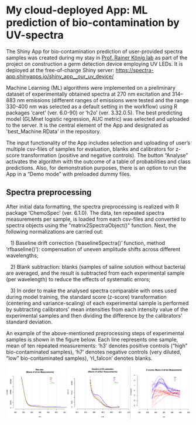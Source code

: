 
# My cloud-deployed App: ML prediction of bio-contamination by UV-spectra
The Shiny App for bio-contamination prediction of user-provided spectra samples was created during my stay in 
[Prof. Rainer König lab](https://www.uniklinikum-jena.de/infektionsmedizin/Forschung/Modelling.html) as part of the project on 
construction a germ detection device employing UV LEDs. It is deployed at the free-of-charge Shiny server:
https://spectra-app.shinyapps.io/shiny_app__our_uv_device/

Machine Learning (ML) algorithms were implemented on a preliminary dataset of experimentally obtained spectra at 270 nm excitation 
and 314–883 nm emissions (different ranges of emissions were tested and the range 330-400 nm was selected as a default setting in 
the workflow) using R packages ‘caret’ (ver. 6.0-90) or ‘h2o’ (ver. 3.32.0.5). The best predicting model (GLMnet logistic 
regression, AUC metric) was selected and uploaded to the server. It is the central element of the App and designated as 
'best_Machine.RData' in the repository.

The input functionality of the App includes selection and uploading of user’s multiple csv-files of samples for evaluation, blanks 
and calibrators for z-score transformation (positive and negative controls). The button “Analyse” activates the algorithm 
with the outcome of a table of probabilities and class predictions. Also, for demonstration purposes, there is an option to run 
the App in a “Demo mode” with preloaded dummy files. 

## Spectra preprocessing

After initial data formatting, the spectra preprocessing is realized with R package ‘ChemoSpec’ (ver. 6.1.0). The data, ten repeated 
spectra measurements per sample, is loaded from each csv-files and converted to spectra objects using the "matrix2SpectraObject()" 
function. Next, the following normalizations are carried out:

&nbsp;&nbsp;&nbsp;1) Baseline drift correction (‘baselineSpectra()’ function, method ‘rfbaseline()’): compensation of uneven 
amplitude shifts across different wavelengths;

&nbsp;&nbsp;&nbsp;2) Blank subtraction: blanks (samples of saline solution without bacteria) are averaged, and the result is 
subtracted from each experimental sample (per wavelength) to reduce the effects of systematic errors;

&nbsp;&nbsp;&nbsp;3) In order to make the analysed spectra comparable with ones used during model training, the standard score 
(z-score) transformation (centering and variance-scaling) of each experimental sample is performed by subtracting calibrators' mean 
intensities from each intensity value of the experimental samples and then dividing the difference by the calibrators' standard 
deviation.

An example of the above-mentioned preprocessing steps of experimental samples is shown in the figure below. Each line represents one 
sample, mean of ten repeated measurements: ‘h3’ denotes positive controls (“high” bio-contaminated samples), ‘h7’ denotes negative 
controls (very diluted, “low” bio-contaminated samples), ‘rl_falcon’ denotes blanks.

![Fig](Fig.png)